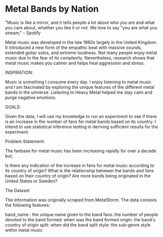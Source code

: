 Metal Bands by Nation
==============================

"Music is like a mirror, and it tells people a lot about who you are and what you care about, whether you like it or not. We love to say "you are what you stream," - Spotify

Metal music was developed in the late 1960s largely in the United Kingdom. It introduced a new form of the empathic beat with massive sounds, extended guitar solos, and extreme loudness. Not many people enjoy metal music due to the fear of its complexity. Nevertheless, research shows that metal music makes you calmer and helps heal aggression and stress.

INSPIRATION:

Music is something I consume every day. I enjoy listening to metal music and I am fascinated by exploring the unique features of the different metal bands in the universe. Listening to Heavy Metal helped me stay calm and purge negative emotions.

GOALS:

Given the data, I will use my knowledge to run an experiment to see if there is an increase in the number of fans for metal bands based on its country. I intend to use statistical inference testing in deriving sufficient results for the experiment.

Problem Statement:

The fanbase for metal music has been increasing rapidly for over a decade but;

Is there any indication of the increase in fans for metal music according to its country of origin?
What is the relationship between the bands and fans based on their country of origin?
Are more bands being originated in the United States or Sweden?

The Dataset

The information was originally scraped from MetalStorm. The data consists the following features:

band_name : the unique name given to the band
fans: the number of people devoted to the band
formed: when was the band formed
origin: the band's country of origin
split: when did the band split
style: the sub-genre style within metal music
